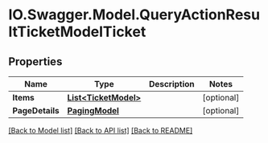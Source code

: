 # IO.Swagger.Model.QueryActionResultTicketModelTicket
## Properties

Name | Type | Description | Notes
------------ | ------------- | ------------- | -------------
**Items** | [**List&lt;TicketModel&gt;**](TicketModel.md) |  | [optional] 
**PageDetails** | [**PagingModel**](PagingModel.md) |  | [optional] 

[[Back to Model list]](../README.md#documentation-for-models) [[Back to API list]](../README.md#documentation-for-api-endpoints) [[Back to README]](../README.md)

